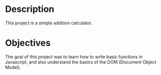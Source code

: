 # Description

This project is a simple addition calculator.

# Objectives

The goal of this project was to learn how to write basic functions in Javascript, and also understand the basics of the DOM (Document Object Model).
